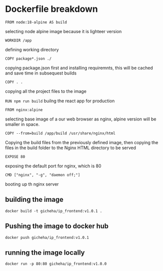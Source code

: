 # Dockerfile breakdown


`FROM node:18-alpine AS build`

selecting node alpine image because it is lighteer version


`WORKDIR /app`

defining working directory

`COPY package*.json ./`

copying package.json first and installing requiremnts, this will be cached and save time in subsequest builds

`COPY . .`


copying all the project files to the image

`RUN npm run build`
builng the react app for production

`FROM nginx:alpine`

selecting base image of a our web browser as nginx, alpine version will be smaller in space.


`COPY --from=build /app/build /usr/share/nginx/html`



Copying the build files from the previously defined image, then copying the files in the build folder to the Nginx HTML directory to be served

`EXPOSE 80`

exposing the default port for nginx, which is 80


`CMD ["nginx", "-g", "daemon off;"]`

booting up th nginx server


## building the image

`docker build -t gicheha/ip_frontend:v1.0.1 .`


## Pushing the image to docker hub
`docker push gicheha/ip_frontend:v1.0.1`

## running the image locally
`docker run -p 80:80 gicheha/ip_frontend:v1.0.0`
